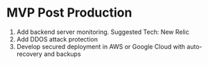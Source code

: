 # MVP Post Production

1. Add backend server monitoring. Suggested Tech: New Relic
2. Add DDOS attack protection
3. Develop secured deployment in AWS or Google Cloud with auto-recovery and backups
